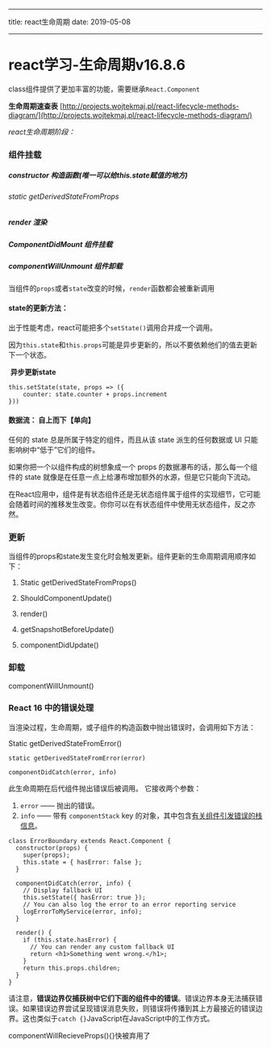
---
title: react生命周期
date: 2019-05-08

---
# react学习-生命周期v16.8.6


class组件提供了更加丰富的功能，需要继承`React.Component`

**生命周期速查表** [http://projects.wojtekmaj.pl/react-lifecycle-methods-diagram/](http://projects.wojtekmaj.pl/react-lifecycle-methods-diagram/)

*react生命周期阶段：*

### 组件挂载

##### 	constructor 构造函数(唯一可以给this.state赋值的地方)

###### 	static getDerivedStateFromProps 

##### 	render 渲染

##### 	ComponentDidMount 组件挂载

##### 	componentWillUnmount 组件卸载

当组件的`props`或者`state`改变的时候，`render`函数都会被重新调用

#### 	state的更新方法：

出于性能考虑，react可能把多个`setState()`调用合并成一个调用。

因为`this.state`和`this.props`可能是异步更新的，所以不要依赖他们的值去更新下一个状态。

​	**异步更新state**

```react
this.setState(state, props => ({
	counter: state.counter + props.increment
}))
```

#### 	数据流： 自上而下【单向】

任何的 state 总是所属于特定的组件，而且从该 state 派生的任何数据或 UI 只能影响树中“低于”它们的组件。

如果你把一个以组件构成的树想象成一个 props 的数据瀑布的话，那么每一个组件的 state 就像是在任意一点上给瀑布增加额外的水源，但是它只能向下流动。

在React应用中，组件是有状态组件还是无状态组件属于组件的实现细节，它可能会随着时间的推移发生改变。你你可以在有状态组件中使用无状态组件，反之亦然。

### 更新

当组件的props和state发生变化时会触发更新。组件更新的生命周期调用顺序如下：

1. Static  getDerivedStateFromProps()

2. ShouldComponentUpdate()

3. render()

4. getSnapshotBeforeUpdate()

5. componentDidUpdate()

### 卸载

componentWillUnmount()

### React 16 中的错误处理

当渲染过程，生命周期，或子组件的构造函数中抛出错误时，会调用如下方法：

Static  getDerivedStateFromError()

```react
static getDerivedStateFromError(error)
```

```react
componentDidCatch(error, info)
```

此生命周期在后代组件抛出错误后被调用。 它接收两个参数：

1. `error` —— 抛出的错误。
2. `info` —— 带有 `componentStack` key 的对象，其中包含[有关组件引发错误的栈信息](https://zh-hans.reactjs.org/docs/error-boundaries.html#component-stack-traces)。

```react
class ErrorBoundary extends React.Component {
  constructor(props) {
    super(props);
    this.state = { hasError: false };
  }

  componentDidCatch(error, info) {
    // Display fallback UI
    this.setState({ hasError: true });
    // You can also log the error to an error reporting service
    logErrorToMyService(error, info);
  }

  render() {
    if (this.state.hasError) {
      // You can render any custom fallback UI
      return <h1>Something went wrong.</h1>;
    }
    return this.props.children;
  }
}
```

请注意，**错误边界仅捕获树中它们下面的组件中的错误**。错误边界本身无法捕获错误。如果错误边界尝试呈现错误消息失败，则错误将传播到其上方最接近的错误边界。这也类似于`catch {}`JavaScript在JavaScript中的工作方式。

componentWillRecieveProps(){}快被弃用了